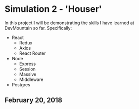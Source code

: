 # Simulation 2 - 'Houser'

In this project I will be demonstrating the skills I have learned at DevMountain so far. Specifically:

* React
    * Redux
    * Axios
    * React Router
* Node
    * Express
    * Session
    * Massive
    * Middleware
* Postgres

## February 20, 2018
